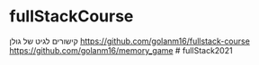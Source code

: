 
# fullStackCourse

קישורים לגיט של גולן
https://github.com/golanm16/fullstack-course
https://github.com/golanm16/memory_game
#   f u l l S t a c k 2 0 2 1  
 